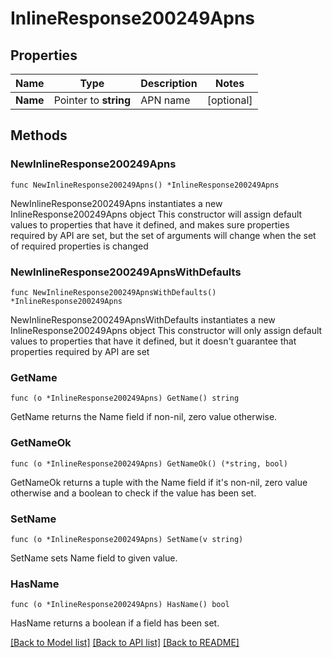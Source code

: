 # InlineResponse200249Apns

## Properties

Name | Type | Description | Notes
------------ | ------------- | ------------- | -------------
**Name** | Pointer to **string** | APN name | [optional] 

## Methods

### NewInlineResponse200249Apns

`func NewInlineResponse200249Apns() *InlineResponse200249Apns`

NewInlineResponse200249Apns instantiates a new InlineResponse200249Apns object
This constructor will assign default values to properties that have it defined,
and makes sure properties required by API are set, but the set of arguments
will change when the set of required properties is changed

### NewInlineResponse200249ApnsWithDefaults

`func NewInlineResponse200249ApnsWithDefaults() *InlineResponse200249Apns`

NewInlineResponse200249ApnsWithDefaults instantiates a new InlineResponse200249Apns object
This constructor will only assign default values to properties that have it defined,
but it doesn't guarantee that properties required by API are set

### GetName

`func (o *InlineResponse200249Apns) GetName() string`

GetName returns the Name field if non-nil, zero value otherwise.

### GetNameOk

`func (o *InlineResponse200249Apns) GetNameOk() (*string, bool)`

GetNameOk returns a tuple with the Name field if it's non-nil, zero value otherwise
and a boolean to check if the value has been set.

### SetName

`func (o *InlineResponse200249Apns) SetName(v string)`

SetName sets Name field to given value.

### HasName

`func (o *InlineResponse200249Apns) HasName() bool`

HasName returns a boolean if a field has been set.


[[Back to Model list]](../README.md#documentation-for-models) [[Back to API list]](../README.md#documentation-for-api-endpoints) [[Back to README]](../README.md)


